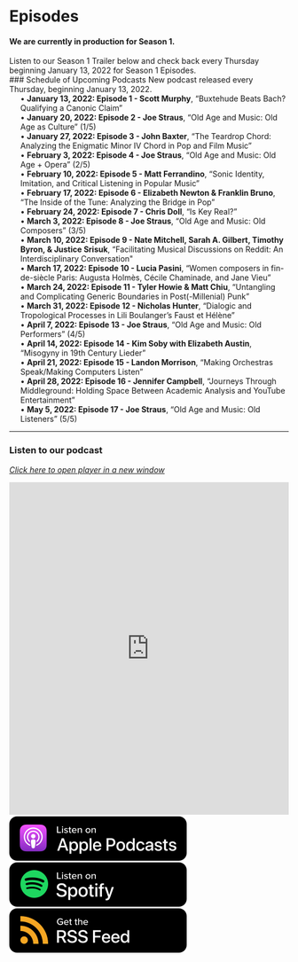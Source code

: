 <div class="hero-image" style="background-image: url('../images/pexels-jessica-lewis-583843.jpg');" alt="Iphone and Headphones. Photo by Jessica Lewis">
  <div class="hero-text" style="left:20%;">
    <h1>Episodes</h1>
  </div>
</div>
<div class="announce">
<h4><strong>We are currently in production for Season 1.</strong></h4>
Listen to our Season 1 Trailer below and check back every Thursday beginning January 13, 2022 for Season 1 Episodes.</div>
### Schedule of Upcoming Podcasts
New podcast released every Thursday, beginning January 13, 2022.
<div style="margin-left:20px;">
• <strong>January 13, 2022: Episode 1 - Scott Murphy</strong>, “Buxtehude Beats Bach? Qualifying a Canonic Claim”<br/>
• <strong>January 20, 2022: Episode 2 - Joe Straus</strong>, “Old Age and Music: Old Age as Culture” (1/5)<br/>
• <strong>January 27, 2022: Episode 3 - John Baxter</strong>, “The Teardrop Chord: Analyzing the Enigmatic Minor IV Chord in Pop and Film Music”<br/>
• <strong>February 3, 2022: Episode 4 - Joe Straus</strong>, “Old Age and Music: Old Age + Opera” (2/5)<br/>
• <strong>February 10, 2022: Episode 5 - Matt Ferrandino</strong>, “Sonic Identity, Imitation, and Critical Listening in Popular Music”<br/>
• <strong>February 17, 2022: Episode 6 - Elizabeth Newton & Franklin Bruno</strong>, “The Inside of the Tune: Analyzing the Bridge in Pop”<br/>
• <strong>February 24, 2022: Episode 7 - Chris Doll</strong>, “Is Key Real?”<br/>
• <strong>March 3, 2022: Episode 8 - Joe Straus</strong>, “Old Age and Music: Old Composers” (3/5)<br/>
• <strong>March 10, 2022: Episode 9 - Nate Mitchell, Sarah A. Gilbert, Timothy Byron, & Justice Srisuk</strong>, “Facilitating Musical Discussions on Reddit: An Interdisciplinary Conversation"<br/>
• <strong>March 17, 2022: Episode 10 - Lucia Pasini</strong>, “Women composers in fin-de-siècle Paris: Augusta Holmès, Cécile Chaminade, and Jane Vieu”<br/>
• <strong>March 24, 2022: Episode 11 - Tyler Howie & Matt Chiu</strong>, “Untangling and Complicating Generic Boundaries in Post(-Millenial) Punk”<br/>
• <strong>March 31, 2022: Episode 12 - Nicholas Hunter</strong>, “Dialogic and Tropological Processes in Lili Boulanger’s Faust et Hélène”<br/>
• <strong>April 7, 2022: Episode 13 - Joe Straus</strong>, “Old Age and Music: Old Performers” (4/5)<br/>
• <strong>April 14, 2022: Episode 14 - Kim Soby with Elizabeth Austin</strong>, “Misogyny in 19th Century Lieder”<br/>
• <strong>April 21, 2022: Episode 15 - Landon Morrison</strong>, “Making Orchestras Speak/Making Computers Listen”<br/>
• <strong>April 28, 2022: Episode 16 - Jennifer Campbell</strong>, “Journeys Through Middleground: Holding Space Between Academic Analysis and YouTube Entertainment”<br/>
• <strong>May 5, 2022: Episode 17 - Joe Straus</strong>, “Old Age and Music: Old Listeners” (5/5)
</div>

<hr>

### Listen to our podcast
_<a href="https://player.captivate.fm/show/d9c88032-2609-4757-82c7-860198cb482f/" target="_blank">Click here to open player in a new window</a>_
<iframe style="width: 100%; height:600px; border:none;" frameborder="no" scrolling="no" seamless src="https://player.captivate.fm/show/d9c88032-2609-4757-82c7-860198cb482f/"></iframe>

<div style="margin-bottom: -50px;" class="subscribe">
<a href="https://podcasts.apple.com/us/podcast/smt-pod/id1570119752" target="_blank"><img class="podimage" src="/images/ApplePodcasts.svg" alt="Listen on Apple Podcasts"/></a>
<a href="https://open.spotify.com/show/04BPdqjp732Z1zEvyKXWO3?go=1&utm_source=embed_v3&t=0" target="_blank"><img class="podimage" src="/images/Spotify.svg" alt="Listen on Spotify"/></a>
<a href="https://feeds.captivate.fm/smt-pod/" target="_blank"><img class="podimage" src="/images/RSSFeed.svg" alt="Get the RSS"/></a>
</div>
